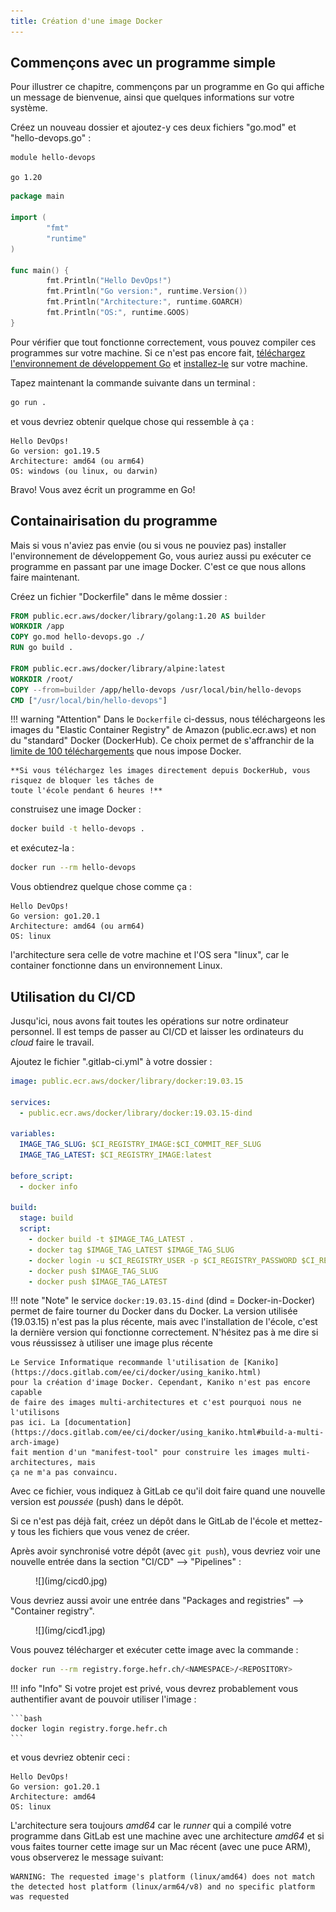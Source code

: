 ```yaml
---
title: Création d'une image Docker
---
```


## Commençons avec un programme simple

Pour illustrer ce chapitre, commençons par un programme en Go qui affiche
un message de bienvenue, ainsi que quelques informations sur votre système.

Créez un nouveau dossier et ajoutez-y ces deux fichiers "go.mod" et "hello-devops.go" :

``` text title="go.mod"
module hello-devops

go 1.20
```

``` Go title="hello-devops.go"
package main

import (
        "fmt"
        "runtime"
)

func main() {
        fmt.Println("Hello DevOps!")
        fmt.Println("Go version:", runtime.Version())
        fmt.Println("Architecture:", runtime.GOARCH)
        fmt.Println("OS:", runtime.GOOS)
}
```

Pour vérifier que tout fonctionne correctement, vous pouvez compiler ces programmes
sur votre machine. Si ce n'est pas encore fait, [téléchargez l'environnement de développement
Go](https://go.dev/dl/) et [installez-le](https://go.dev/doc/install) sur votre machine.

Tapez maintenant la commande suivante dans un terminal :

``` bash
go run .
```

et vous devriez obtenir quelque chose qui ressemble à ça :

``` text
Hello DevOps!
Go version: go1.19.5
Architecture: amd64 (ou arm64)
OS: windows (ou linux, ou darwin)
```

Bravo! Vous avez écrit un programme en Go!

## Containairisation du programme

Mais si vous n'aviez pas envie (ou si vous ne pouviez pas) installer l'environnement
de développement Go, vous auriez aussi pu exécuter ce programme en passant par une
image Docker. C'est ce que nous allons faire maintenant.

Créez un fichier "Dockerfile" dans le même dossier :

``` Dockerfile title="Dockerfile"
FROM public.ecr.aws/docker/library/golang:1.20 AS builder
WORKDIR /app
COPY go.mod hello-devops.go ./
RUN go build .

FROM public.ecr.aws/docker/library/alpine:latest
WORKDIR /root/
COPY --from=builder /app/hello-devops /usr/local/bin/hello-devops
CMD ["/usr/local/bin/hello-devops"]
```

!!! warning "Attention"
    Dans le `Dockerfile` ci-dessus, nous téléchargeons les images du "Elastic Container Registry" de Amazon (public.ecr.aws)
    et non du "standard" Docker (DockerHub). Ce choix permet de s'affranchir de la [limite de
    100 téléchargements](https://docs.docker.com/docker-hub/download-rate-limit/#whats-the-download-rate-limit-on-docker-hub)
    que nous impose Docker.

    **Si vous téléchargez les images directement depuis DockerHub, vous risquez de bloquer les tâches de
    toute l'école pendant 6 heures !**


construisez une image Docker :

``` bash
docker build -t hello-devops .
```

et exécutez-la :

``` bash
docker run --rm hello-devops
```

Vous obtiendrez quelque chose comme ça :

``` text
Hello DevOps!
Go version: go1.20.1
Architecture: amd64 (ou arm64)
OS: linux
```

l'architecture sera celle de votre machine et l'OS sera "linux", car
le container fonctionne dans un environnement Linux.

## Utilisation du CI/CD

Jusqu'ici, nous avons fait toutes les opérations sur
notre ordinateur personnel. Il est temps de passer au CI/CD
et laisser les ordinateurs du _cloud_ faire le travail.

Ajoutez le fichier ".gitlab-ci.yml" à votre dossier :

``` yaml title=".gitlab-ci.yml"
image: public.ecr.aws/docker/library/docker:19.03.15

services:
  - public.ecr.aws/docker/library/docker:19.03.15-dind

variables:
  IMAGE_TAG_SLUG: $CI_REGISTRY_IMAGE:$CI_COMMIT_REF_SLUG
  IMAGE_TAG_LATEST: $CI_REGISTRY_IMAGE:latest

before_script:
  - docker info

build:
  stage: build
  script:
    - docker build -t $IMAGE_TAG_LATEST .
    - docker tag $IMAGE_TAG_LATEST $IMAGE_TAG_SLUG
    - docker login -u $CI_REGISTRY_USER -p $CI_REGISTRY_PASSWORD $CI_REGISTRY
    - docker push $IMAGE_TAG_SLUG
    - docker push $IMAGE_TAG_LATEST
```

!!! note "Note"
    le service `docker:19.03.15-dind` (dind = Docker-in-Docker) permet de faire
    tourner du Docker dans du Docker. La version utilisée (19.03.15) n'est pas
    la plus récente, mais avec l'installation de l'école, c'est la dernière
    version qui fonctionne correctement. N'hésitez pas à me dire si vous
    réussissez à utiliser une image plus récente

    Le Service Informatique recommande l'utilisation de [Kaniko](https://docs.gitlab.com/ee/ci/docker/using_kaniko.html)
    pour la création d'image Docker. Cependant, Kaniko n'est pas encore capable
    de faire des images multi-architectures et c'est pourquoi nous ne l'utilisons
    pas ici. La [documentation](https://docs.gitlab.com/ee/ci/docker/using_kaniko.html#build-a-multi-arch-image)
    fait mention d'un "manifest-tool" pour construire les images multi-architectures, mais
    ça ne m'a pas convaincu. 

Avec ce fichier, vous indiquez à GitLab ce qu'il doit faire quand une nouvelle
version est _poussée_ (push) dans le dépôt.

Si ce n'est pas déjà fait, créez un dépôt dans le GitLab de l'école et mettez-y
tous les fichiers que vous venez de créer.

Après avoir synchronisé votre dépôt (avec `git push`), vous devriez voir une nouvelle
entrée dans la section "CI/CD" --> "Pipelines" :

<figure markdown>
![](img/cicd0.jpg)
</figure>

Vous devriez aussi avoir une entrée dans "Packages and registries" --> "Container registry".

<figure markdown>
![](img/cicd1.jpg)
</figure>

Vous pouvez télécharger et exécuter cette image avec la commande :

``` bash
docker run --rm registry.forge.hefr.ch/<NAMESPACE>/<REPOSITORY>
```

!!! info "Info"
    Si votre projet est privé, vous devrez probablement vous authentifier avant
    de pouvoir utiliser l'image :

    ```bash
    docker login registry.forge.hefr.ch
    ```

et vous devriez obtenir ceci :

``` text
Hello DevOps!
Go version: go1.20.1
Architecture: amd64
OS: linux
```

L'architecture sera toujours _amd64_ car le _runner_ qui a compilé votre
programme dans GitLab est une machine avec une architecture _amd64_
et si vous faites tourner cette image sur un Mac récent (avec une puce ARM),
vous observerez le message suivant:

``` text
WARNING: The requested image's platform (linux/amd64) does not match
the detected host platform (linux/arm64/v8) and no specific platform
was requested
```